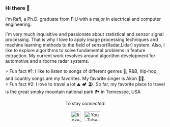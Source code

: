 ### Hi there 👋

<!--
**rahme007/rahme007** is a ✨ _special_ ✨ repository because its `README.md` (this file) appears on your GitHub profile.

Here are some ideas to get you started:

- 🔭 I’m currently working on ...
- 🌱 I’m currently learning ...
- 👯 I’m looking to collaborate on ...
- 🤔 I’m looking for help with ...
- 💬 Ask me about ...
- 📫 How to reach me: ...
- 😄 Pronouns: ...
- ⚡ Fun fact: ...
-->
I'm Rafi, a Ph.D. graduate from FIU with a major in electrical and computer engineering. 

I'm very much inquisitive and passionate about statistical and sensor signal processing. That is why I love to apply image processing techniques and machine learning methods to the field of sensor(Radar,Lidar) system. Also, I like to explore algorithms to solve fundamental problems in feature extraction. My current work revolves around algorithm development for automotive and airborne radar systems.

⚡ Fun fact #1: I like to listen to songs of different genres :musical_note:; R&B, hip-hop, and country songs are my favorites. My favorite singer is Akon :man_singer:. <br>
⚡ Fun fact #2: I love to travel a lot :mountain: :camping: :beach_umbrella:. So far, my favorite place to travel is the great smoky mountain national park :national_park: in Tennessee, USA
<p align="center">
    To stay <em>connected</em>: 
  <br><br>
  <a href="www.linkedin.com/in/rafi-ahmed-ph-d-680b6980" rel="nofollow noreferrer">
    <img src="https://i.stack.imgur.com/gVE0j.png" width="30" height="30" alt="linkedin">
  </a> 
  &nbsp;
  <a href="https://www.youtube.com/channel/UCH1_wuJ6-8J_bNpnN_tf1Dw" rel="nofollow noreferrer">
    <img src="https://i.insider.com/59a59a8d79bbfd1d008b601a?width=1200&format=jpeg" width="50" height="30" alt="YouTube">
  </a> 
</p>

